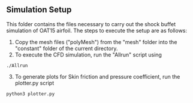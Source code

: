 ## Simulation Setup
This folder contains the files necessary to carry out the shock buffet simulation of OAT15 airfoil.
The steps to execute the setup are as follows:
1. Copy the mesh files ("polyMesh") from the "mesh" folder into the "constant" folder of the current directory.
2. To execute the CFD simulation, run the "Allrun" script using
```
./Allrun
```
3. To generate plots for Skin friction and pressure coefficient, run the plotter.py script
```
python3 plotter.py
```